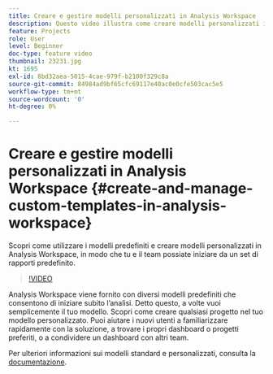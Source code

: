 ```yaml
---
title: Creare e gestire modelli personalizzati in Analysis Workspace
description: Questo video illustra come creare modelli personalizzati in Analysis Workspace, in modo che tu e il tuo team possiate iniziare da un set specifico di rapporti.
feature: Projects
role: User
level: Beginner
doc-type: feature video
thumbnail: 23231.jpg
kt: 1695
exl-id: 8bd32aea-5015-4cae-979f-b2100f329c8a
source-git-commit: 84984ad9bf65cfc69117e40ac0e0cfe503cac5e5
workflow-type: tm+mt
source-wordcount: '0'
ht-degree: 0%

---
```


# Creare e gestire modelli personalizzati in Analysis Workspace {#create-and-manage-custom-templates-in-analysis-workspace}

Scopri come utilizzare i modelli predefiniti e creare modelli personalizzati in Analysis Workspace, in modo che tu e il team possiate iniziare da un set di rapporti predefinito.

>[!VIDEO](https://video.tv.adobe.com/v/23231/?quality=12&learn=on)

Analysis Workspace viene fornito con diversi modelli predefiniti che consentono di iniziare subito l’analisi. Detto questo, a volte vuoi semplicemente il tuo modello. Scopri come creare qualsiasi progetto nel tuo modello personalizzato. Puoi aiutare i nuovi utenti a familiarizzare rapidamente con la soluzione, a trovare i propri dashboard o progetti preferiti, o a condividere un dashboard con altri team.

Per ulteriori informazioni sui modelli standard e personalizzati, consulta la [documentazione](https://experienceleague.adobe.com/docs/analytics/analyze/analysis-workspace/build-workspace-project/starter-projects.html?lang=it).

